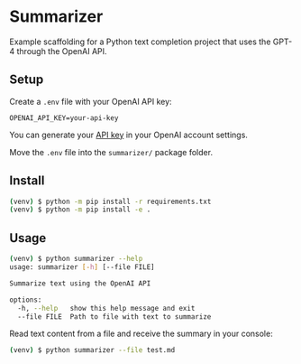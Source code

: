 # Summarizer

Example scaffolding for a Python text completion project that uses the GPT-4 through the OpenAI API.

## Setup

Create a `.env` file with your OpenAI API key:

```
OPENAI_API_KEY=your-api-key
```

You can generate your [API key](https://platform.openai.com/account/api-keys) in your OpenAI account settings.

Move the `.env` file into the `summarizer/` package folder.

## Install

```bash
(venv) $ python -m pip install -r requirements.txt
(venv) $ python -m pip install -e .
```

## Usage

```bash
(venv) $ python summarizer --help
usage: summarizer [-h] [--file FILE]

Summarize text using the OpenAI API

options:
  -h, --help   show this help message and exit
  --file FILE  Path to file with text to summarize
```

Read text content from a file and receive the summary in your console:

```bash
(venv) $ python summarizer --file test.md
```
